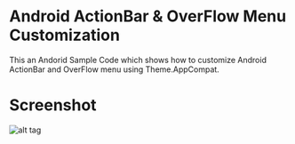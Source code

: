 # Android ActionBar & OverFlow Menu Customization

This an Andorid Sample Code which shows how to customize Android ActionBar and OverFlow menu using Theme.AppCompat.

# Screenshot

![alt tag](https://raw.githubusercontent.com/maheswaranapk/AndroidActionBarOverFlowMenuCustomization/master/screenshots/OverFlowmenuScreenShot.png)
